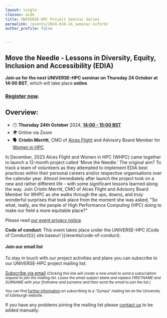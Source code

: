 ```yaml
---
layout: single
classes: wide
title: UNIVERSE-HPC Project Seminar Series
permalink: /events/2024-010-24_seminar-oxford/
author_profile: false


---
```


## Move the Needle - Lessons in Diversity, Equity, Inclusion and Accessibility (EDIA)

**Join us for the next UNIVERSE-HPC seminar on Thursday 24 October at
14:00 BST**, which will take place **online**.

### [Register now](https://forms.office.com/e/U0ns4uHBrJ).

## Overview:

- 🕒 **Thursday 24th October** 2024, **[14:00 - 15:00 BST](https://www.timeanddate.com/worldclock/fixedtime.html?msg=UNIVERSE-HPC+Seminar%3A+Move+the+Needle+-+Lessons+in+Diversity%2C+Equity%2C+Inclusion+and+Accessibility&iso=20241024T14&p1=1233&ah=1)**
- 🌍 Online via Zoom
- 🗣️ **Cristin Merritt**, CMO of [Alces Flight](https://alces-flight.com/) and Advisory Board Member for [Women in HPC](https://womeninhpc.org/)

In December, 2023 Alces Flight and Women in HPC (WHPC) came together to launch a 12-month project called 'Move the Needle.'  The original aim?  To track a team of volunteers as they attempted to implement EDIA best practices within their personal careers and/or respective organisations over the calendar year.  Almost immediately after launch the project took on a new and rather different life - with some significant lessons learned along the way.  Join Cristin Merritt, CMO of Alces Flight and Advisory Board Member for WHPC as she walks through the ups, downs, and truly wonderful surprises that took place from the moment she was asked, "So what, really, are the people of High Performance Computing (HPC) doing to make our field a more equitable place?"

Please read [our event privacy notice](https://www.imperial.ac.uk/media/imperial-college/administration-and-support-services/secretariat/public/ICL---Events-privacy-notice---10-October-2018.pdf).

**Code of conduct**: This event takes place under the UNIVERSE-HPC [Code of Conduct]({{ site.baseurl }}/events/code-of-conduct).

#### Join our email list

To stay in touch with our project activities and plans you can subscribe to our
UNIVERSE-HPC project mailing list:

<a
href="mailto:sympa@mlist.is.ed.ac.uk?body=SUBSCRIBE%20universe-hpc%20FIRSTNAME%20SURNAME%20%0A%0AQUIT%0A%0A">Subscribe
via email</a> <small>_(Clicking this link will create a new email to send a
subscription request to join the mailing list. Leave the email subject blank
and replace FIRSTNAME and SURNAME with your firstname and surname and then send
the email to join the list.)_</small>

<small>You can find [further
information](https://www.ed.ac.uk/information-services/computing/comms-and-collab/email/lists/sympa/subscribe)
on subscribing to a "Sympa" mailing list on the University of Edinburgh
website.</small>

If you have any problems joining the mailing list please
[contact us](mailto:s.sukhiani@epcc.ed.ac.uk) to be added manually.
